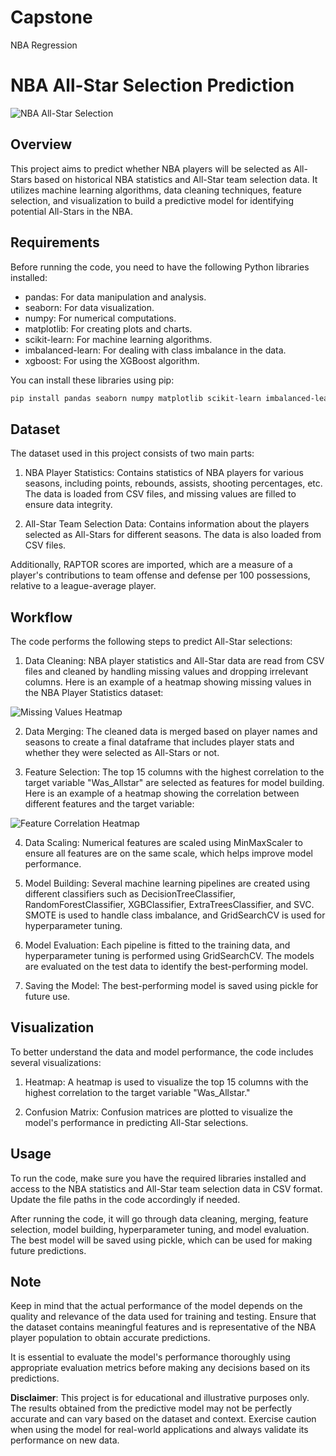 # Capstone
NBA Regression
# NBA All-Star Selection Prediction

![NBA All-Star Selection](images/nba_all_star.jpg)

## Overview

This project aims to predict whether NBA players will be selected as All-Stars based on historical NBA statistics and All-Star team selection data. It utilizes machine learning algorithms, data cleaning techniques, feature selection, and visualization to build a predictive model for identifying potential All-Stars in the NBA.

## Requirements

Before running the code, you need to have the following Python libraries installed:

- pandas: For data manipulation and analysis.
- seaborn: For data visualization.
- numpy: For numerical computations.
- matplotlib: For creating plots and charts.
- scikit-learn: For machine learning algorithms.
- imbalanced-learn: For dealing with class imbalance in the data.
- xgboost: For using the XGBoost algorithm.

You can install these libraries using pip:

```bash
pip install pandas seaborn numpy matplotlib scikit-learn imbalanced-learn xgboost
```

## Dataset

The dataset used in this project consists of two main parts:

1. NBA Player Statistics: Contains statistics of NBA players for various seasons, including points, rebounds, assists, shooting percentages, etc. The data is loaded from CSV files, and missing values are filled to ensure data integrity.

2. All-Star Team Selection Data: Contains information about the players selected as All-Stars for different seasons. The data is also loaded from CSV files.

Additionally, RAPTOR scores are imported, which are a measure of a player's contributions to team offense and defense per 100 possessions, relative to a league-average player.

## Workflow

The code performs the following steps to predict All-Star selections:

1. Data Cleaning: NBA player statistics and All-Star data are read from CSV files and cleaned by handling missing values and dropping irrelevant columns. Here is an example of a heatmap showing missing values in the NBA Player Statistics dataset:

![Missing Values Heatmap](images/missing_values_heatmap.png)

2. Data Merging: The cleaned data is merged based on player names and seasons to create a final dataframe that includes player stats and whether they were selected as All-Stars or not.

3. Feature Selection: The top 15 columns with the highest correlation to the target variable "Was_Allstar" are selected as features for model building. Here is an example of a heatmap showing the correlation between different features and the target variable:

![Feature Correlation Heatmap](images/feature_correlation_heatmap.png)

4. Data Scaling: Numerical features are scaled using MinMaxScaler to ensure all features are on the same scale, which helps improve model performance.

5. Model Building: Several machine learning pipelines are created using different classifiers such as DecisionTreeClassifier, RandomForestClassifier, XGBClassifier, ExtraTreesClassifier, and SVC. SMOTE is used to handle class imbalance, and GridSearchCV is used for hyperparameter tuning.

6. Model Evaluation: Each pipeline is fitted to the training data, and hyperparameter tuning is performed using GridSearchCV. The models are evaluated on the test data to identify the best-performing model.

7. Saving the Model: The best-performing model is saved using pickle for future use.

## Visualization

To better understand the data and model performance, the code includes several visualizations:

1. Heatmap: A heatmap is used to visualize the top 15 columns with the highest correlation to the target variable "Was_Allstar."

2. Confusion Matrix: Confusion matrices are plotted to visualize the model's performance in predicting All-Star selections.

## Usage

To run the code, make sure you have the required libraries installed and access to the NBA statistics and All-Star team selection data in CSV format. Update the file paths in the code accordingly if needed.

After running the code, it will go through data cleaning, merging, feature selection, model building, hyperparameter tuning, and model evaluation. The best model will be saved using pickle, which can be used for making future predictions.

## Note

Keep in mind that the actual performance of the model depends on the quality and relevance of the data used for training and testing. Ensure that the dataset contains meaningful features and is representative of the NBA player population to obtain accurate predictions.

It is essential to evaluate the model's performance thoroughly using appropriate evaluation metrics before making any decisions based on its predictions.

**Disclaimer**: This project is for educational and illustrative purposes only. The results obtained from the predictive model may not be perfectly accurate and can vary based on the dataset and context. Exercise caution when using the model for real-world applications and always validate its performance on new data.
